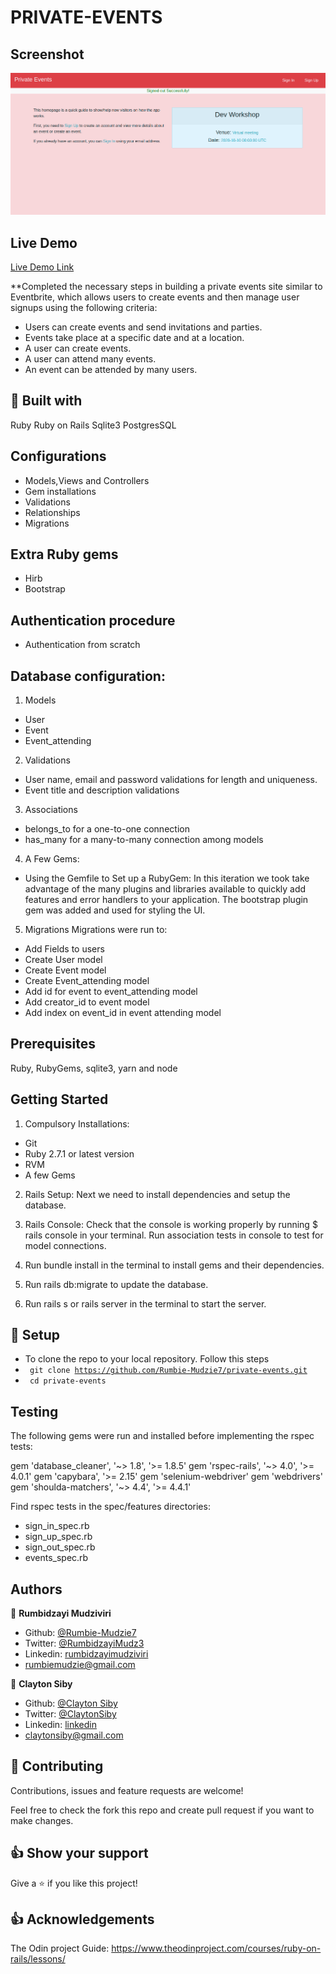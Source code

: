 # PRIVATE-EVENTS

## Screenshot

![Screenshot](app/assets/images/private-events-shot.png)

## Live Demo
[Live Demo Link]() 

**Completed the necessary steps in building a private events site similar to Eventbrite, which allows users to create events and then manage user signups using the following criteria: 
- Users can create events and send invitations and parties. 
- Events take place at a specific date and at a location. 
- A user can create events. 
- A user can attend many events. 
- An event can be attended by many users.


## 🔧 Built with<a name = "with"></a>

Ruby
Ruby on Rails
Sqlite3
PostgresSQL


## Configurations
- Models,Views and Controllers
- Gem installations
- Validations 
- Relationships
- Migrations


## Extra Ruby gems
- Hirb
- Bootstrap


## Authentication procedure
- Authentication from scratch

## Database configuration:
1. Models
- User
- Event
- Event_attending

2. Validations
- User name, email and password validations for length and uniqueness.
- Event title and description validations

3. Associations
- belongs_to for a one-to-one connection
- has_many for a many-to-many connection among models

4. A Few Gems:
- Using the Gemfile to Set up a RubyGem:
In this iteration we took take advantage of the many plugins and libraries available to quickly add features and error handlers to your application. The bootstrap plugin gem was added and used for styling the UI.

5. Migrations
Migrations were run to:
- Add Fields to users
- Create User model
- Create Event model
- Create Event_attending model
- Add id for event to event_attending model
- Add creator_id to event model
- Add index on event_id in event attending model


## Prerequisites
Ruby, RubyGems, sqlite3, yarn and node

## Getting Started
1. Compulsory Installations:
- Git
- Ruby 2.7.1 or latest version
- RVM
- A few Gems

2. Rails Setup:
Next we need to install dependencies and setup the database.

3. Rails Console:
Check that the console is working properly by running $ rails console in your terminal. 
Run association tests in console to test for model connections.

4. Run bundle install in the terminal to install gems and their dependencies.

5. Run rails db:migrate to update the database.

6. Run rails s or rails server in the terminal to start the server.

## 🔨 Setup <a name = "setup"></a>

- To clone the repo to your local repository. Follow this steps
- <code> git clone https://github.com/Rumbie-Mudzie7/private-events.git</code>
- <code> cd private-events</code>


## Testing
The following gems were run and installed before implementing the rspec tests:

  gem 'database_cleaner', '~> 1.8', '>= 1.8.5'
  gem 'rspec-rails', '~> 4.0', '>= 4.0.1'
  gem 'capybara', '>= 2.15'
  gem 'selenium-webdriver'
  gem 'webdrivers'
  gem 'shoulda-matchers', '~> 4.4', '>= 4.4.1'

Find rspec tests in the spec/features directories:
- sign_in_spec.rb
- sign_up_spec.rb
- sign_out_spec.rb
- events_spec.rb


## Authors

👤 **Rumbidzayi Mudziviri**

- Github: [@Rumbie-Mudzie7](https://github.com/Rumbie-Mudzie7)
- Twitter: [@RumbidzayiMudz3](https://twitter.com/RumbidzayiMudz3)
- Linkedin: [rumbidzayimudziviri](https://www.linkedin.com/in/rumbidzayi-mudziviri)
- rumbiemudzie@gmail.com

👤 **Clayton Siby**
- Github: [@Clayton Siby](https://github.com/ClaytonSiby)
- Twitter: [@ClaytonSiby](https://twitter.com/ClaytonSiby)
- Linkedin: [linkedin](https://www.linkedin.com/in/clayton-siby/)
- claytonsiby@gmail.com

## 🤝 Contributing

Contributions, issues and feature requests are welcome!

Feel free to check the fork this repo and create pull request if you want to make changes.

## 👍 Show your support

Give a ⭐️ if you like this project!

## :thumbsup: Acknowledgements
The Odin project Guide:
https://www.theodinproject.com/courses/ruby-on-rails/lessons/